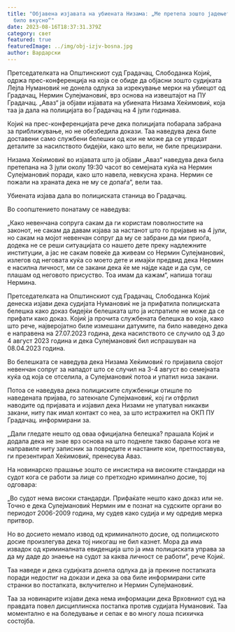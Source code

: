 ```yaml
---
title: "Објавена изјавата на убиената Низама: „Ме претепа зошто јадењето не му
  било вкусно“"
date: 2023-08-16T18:37:31.379Z
category: свет
featured: true
featuredImage: ../img/obj-izjv-bosna.jpg
author: Вардарски
---
```

<!--StartFragment-->

Претседателката на Општинскиот суд Градачац, Слободанка Којиќ, одржа прес-конференција на која се обиде да објасни зошто судијката Лејла Нумановиќ не донела одлука за изрекување мерки на убиецот од Градачац, Нермин Сулејмановиќ, врз основа на извештајот на ПУ Градачац. „Аваз“ ја објави изјавата на убиената Низама Хеќимовиќ, која таа ја дала на полицијата во Градачац на 4 јули годинава.

<!--StartFragment-->

Којиќ на прес-конференцијата рече дека полицијата побарала забрана за приближување, но не обезбедила докази. Таа наведува дека биле доставени само службени белешки од кои не може да се утврдат деталите за насилството бидејќи, како што вели, не биле прецизирани.

Низама Хеќимовиќ во изјавата што ја објави „Аваз“ наведува дека била претепана на 3 јули околу 19:30 часот во семејната куќа на Нермин Сулејмановиќ поради, како што навела, невкусна храна. Нермин се пожали на храната дека не му се допаѓа“, вели таа.

Убиената изјава дала во полициската станица во Градачац.

Во соопштението понатаму се наведува:

„Како невенчана сопруга сакам да ги користам поволностите на законот, не сакам да давам изјава за настанот што го пријавив на 4 јули, но сакам на мојот невенчан сопруг да му се забрани да ми приоѓа, додека не се реши ситуацијата со нашето дете преку надлежните институции, а јас не сакам повеќе да живеам со Нермин Сулејмановиќ, излегов од неговата куќа со моето дете и имајќи предвид дека Нермин е насилна личност, ми се закани дека ќе ме најде каде и да сум, се плашам од неговото присуство. Тоа имам да кажам“, напиша тогаш Нермина.

Претседателката на Општинскиот суд Градачац, Слободанка Којиќ денеска изјави дека судијата Нумановиќ не ја прифатила полициската белешка како доказ бидејќи белешката што ја испратиле не може да се прифати како доказ. Којиќ ја прочита службената белешка во која, како што рече, најверојатно биле измешани датумите, па било наведено дека е направена на 27.07.2023 година, дека насилството се случило од 3 до 4 август 2023 година и дека Сулејмановиќ бил испрашуван на 08.04.2023 година.

Во белешката се наведува дека Низама Хеќимовиќ го пријавила својот невенчан сопруг за нападот што се случил на 3-4 август во семејната куќа од која се отселила, а Сулејмановиќ потоа и упатил низа закани.

Потоа се наведува дека полициските службеници отишле по наведената пријава, го затекнале Сулејмановиќ, кој ги отфрлил наводите од пријавата и изјавил дека Низами не упатувал никакви закани, ниту пак имал контакт со неа, за што истражител на ОКП ПУ Градачац. информирани за.

„Дали гледате нешто од оваа официјална белешка? прашала Којиќ и додала дека не знае врз основа на што поднеле такво барање кога не направиле ниту записник за повредите и настаните кои, претпоставува, ги презентирал Хеќимовиќ, пренесува Аваз.

На новинарско прашање зошто се инсистира на високите стандарди на судот кога се работи за лице со претходно криминално досие, тој одговара:

„Во судот нема високи стандарди. Прифаќате нешто како доказ или не. Точно е дека Сулејмановиќ Нермин им е познат на судските органи во периодот 2006-2009 година, му судев како судија и му одредив мерка притвор.

Но во досието немало извод од криминалното досие, од полициското досие произлегува дека тој никогаш не бил казнет. Мора да има извадок од криминалната евиденција што ја има полициската управа за да му даде до знаење на судот за каква личност се работи“, рече Којиќ.

Таа наведе и дека судијката донела одлука да ја прекине постапката поради недостиг на докази и дека за ова биле информирани сите странки во постапката, вклучително и Нермин Сулејмановиќ.

Таа за новинарите изјави дека нема информации дека Врховниот суд на правдата повел дисциплинска постапка против судијата Нумановиќ. Таа моментално е на боледување и сепак е во многу лоша психичка состојба.

<!--EndFragment-->

<!--EndFragment-->